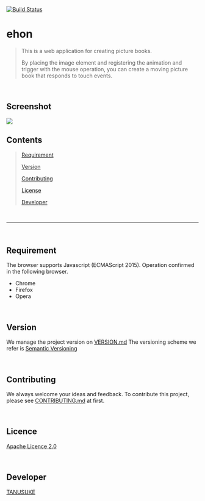 [![Build Status](https://travis-ci.org/snst-lab/ehon.svg?branch=master)](https://travis-ci.org/snst-lab/ehon) 

ehon
=============

> This is a web application for creating picture books.
>
> By placing the image element and registering the animation and trigger with the mouse operation, you can create a moving picture book that responds to touch events.

<br>

## Screenshot
<img src="doc/img/screenshot.gif">

<br>


## Contents

> [Requirement](#requirement)
>
> [Version](#version)
>
> [Contributing](#contributing)  
>
> [License](#license)
>
> [Developer](#developer)  

<br>

---

<br>

## Requirement
The browser supports Javascript (ECMAScript 2015). Operation confirmed in the following browser.
- Chrome
- Firefox
- Opera

<br>

## Version
We manage the project version on [VERSION.md](./doc/VERSION.md)
The versioning scheme we refer is [Semantic Versioning](https://semver.org/)

<br>

## Contributing
 We always welcome your ideas and feedback. 
 To contribute this project, please see [CONTRIBUTING.md](./doc/CONTRIBUTING.md) at first.

<br>

## Licence
[Apache Licence 2.0](https://www.apache.org/licenses/LICENSE-2.0.txt) 

<br>

## Developer
[TANUSUKE](https://pragma-curry.com/)  